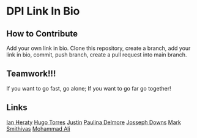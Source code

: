 # DPI Link In Bio

## How to Contribute
Add your own link in bio. Clone this repository, create a branch, add your link in bio, commit, push branch, create a pull request into main branch.

## Teamwork!!!
 If you want to go fast, go alone; If you want to go far go together!

## Links
[Ian Heraty](https://heratyian.github.io)
[Hugo Torres](https://www.freegeek.org/computer-adoption)
[Justin](https://justin1111111111.github.io/)
[Paulina Delmore](https://pdelmore.github.io/)
[Josseph Downs](https://jdowns525.github.io/)
[Mark Smithivas](https://msmithivas.github.io/)
[Mohammad Ali](https://github.com/karimi65)
